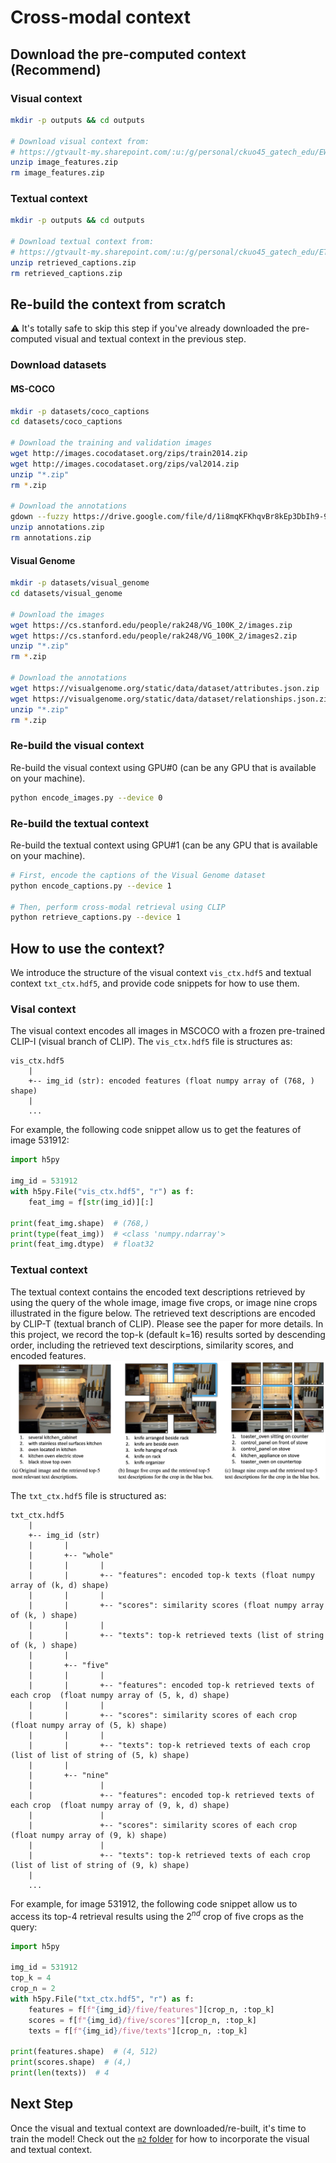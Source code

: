 # Cross-modal context

## Download the pre-computed context (Recommend)

### Visual context

```bash
mkdir -p outputs && cd outputs

# Download visual context from:
# https://gtvault-my.sharepoint.com/:u:/g/personal/ckuo45_gatech_edu/EWzkWzQv-KhOtEl-OV6r8usBS2RFumoWa3OqVtcBPFyhlg?e=WcNqHA
unzip image_features.zip
rm image_features.zip
```

### Textual context

```bash
mkdir -p outputs && cd outputs

# Download textual context from:
# https://gtvault-my.sharepoint.com/:u:/g/personal/ckuo45_gatech_edu/ETs-XvhN3HlEpJV_yJnfHekBuAIRDTFJUsUFH_3CbtdPlw?e=aUYkMH
unzip retrieved_captions.zip
rm retrieved_captions.zip
```

## Re-build the context from scratch

:warning: It's totally safe to skip this step if you've already downloaded the pre-computed visual and textual context in the previous step.

### Download datasets

#### MS-COCO

```bash
mkdir -p datasets/coco_captions
cd datasets/coco_captions

# Download the training and validation images
wget http://images.cocodataset.org/zips/train2014.zip
wget http://images.cocodataset.org/zips/val2014.zip
unzip "*.zip"
rm *.zip

# Download the annotations
gdown --fuzzy https://drive.google.com/file/d/1i8mqKFKhqvBr8kEp3DbIh9-9UNAfKGmE/view?usp=sharing
unzip annotations.zip
rm annotations.zip
```

#### Visual Genome

```bash
mkdir -p datasets/visual_genome
cd datasets/visual_genome

# Download the images
wget https://cs.stanford.edu/people/rak248/VG_100K_2/images.zip
wget https://cs.stanford.edu/people/rak248/VG_100K_2/images2.zip
unzip "*.zip"
rm *.zip

# Download the annotations
wget https://visualgenome.org/static/data/dataset/attributes.json.zip
wget https://visualgenome.org/static/data/dataset/relationships.json.zip
unzip "*.zip"
rm *.zip
```

### Re-build the visual context

Re-build the visual context using GPU#0 (can be any GPU that is available on your machine).

```bash
python encode_images.py --device 0
```

### Re-build the textual context

Re-build the textual context using GPU#1 (can be any GPU that is available on your machine).

```bash
# First, encode the captions of the Visual Genome dataset
python encode_captions.py --device 1

# Then, perform cross-modal retrieval using CLIP
python retrieve_captions.py --device 1
```

## How to use the context?

We introduce the structure of the visual context `vis_ctx.hdf5` and textual context `txt_ctx.hdf5`, and provide code snippets for how to use them.

### Visal context

The visual context encodes all images in MSCOCO with a frozen pre-trained CLIP-I (visual branch of CLIP). The `vis_ctx.hdf5` file is structures as:

```Text
vis_ctx.hdf5
    |
    +-- img_id (str): encoded features (float numpy array of (768, ) shape)
    |
    ...

```

For example, the following code snippet allow us to get the features of image 531912:

```Python
import h5py

img_id = 531912
with h5py.File("vis_ctx.hdf5", "r") as f:
    feat_img = f[str(img_id)][:]

print(feat_img.shape)  # (768,)
print(type(feat_img))  # <class 'numpy.ndarray'>
print(feat_img.dtype)  # float32
```

### Textual context

The textual context contains the encoded text descriptions retrieved by using the query of the whole image, image five crops, or image nine crops illustrated in the figure below. The retrieved text descriptions are encoded by CLIP-T (textual branch of CLIP). Please see the paper for more details. In this project, we record the top-k (default k=16) results sorted by descending order, including the retrieved text descirptions, similarity scores, and encoded features. ![txt_ctx](images/txt_ctx.png)

The `txt_ctx.hdf5` file is structured as:

```Text
txt_ctx.hdf5
    |
    +-- img_id (str)
    |       |
    |       +-- "whole"
    |       |       |
    |       |       +-- "features": encoded top-k texts (float numpy array of (k, d) shape)
    |       |       |
    |       |       +-- "scores": similarity scores (float numpy array of (k, ) shape)
    |       |       |
    |       |       +-- "texts": top-k retrieved texts (list of string of (k, ) shape)
    |       |
    |       +-- "five"
    |       |       |
    |       |       +-- "features": encoded top-k retrieved texts of each crop  (float numpy array of (5, k, d) shape)
    |       |       |
    |       |       +-- "scores": similarity scores of each crop (float numpy array of (5, k) shape)
    |       |       |
    |       |       +-- "texts": top-k retrieved texts of each crop (list of list of string of (5, k) shape)
    |       |
    |       +-- "nine"
    |               |
    |               +-- "features": encoded top-k retrieved texts of each crop  (float numpy array of (9, k, d) shape)
    |               |
    |               +-- "scores": similarity scores of each crop (float numpy array of (9, k) shape)
    |               |
    |               +-- "texts": top-k retrieved texts of each crop (list of list of string of (9, k) shape)
    |
    ...

```

For example, for image 531912, the following code snippet allow us to access its top-4 retrieval results using the 2<sup>_nd_</sup> crop of five crops as the query:

```Python
import h5py

img_id = 531912
top_k = 4
crop_n = 2
with h5py.File("txt_ctx.hdf5", "r") as f:
    features = f[f"{img_id}/five/features"][crop_n, :top_k]
    scores = f[f"{img_id}/five/scores"][crop_n, :top_k]
    texts = f[f"{img_id}/five/texts"][crop_n, :top_k]

print(features.shape)  # (4, 512)
print(scores.shape)  # (4,)
print(len(texts))  # 4
```

## Next Step

Once the visual and textual context are downloaded/re-built, it's time to train the model! Check out the [`m2` folder](../m2) for how to incorporate the visual and textual context.
